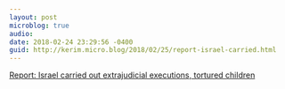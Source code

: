 ```yaml
---
layout: post
microblog: true
audio: 
date: 2018-02-24 23:29:56 -0400
guid: http://kerim.micro.blog/2018/02/25/report-israel-carried.html
---
```

[Report: Israel carried out extrajudicial executions, tortured children](https://www.middleeastmonitor.com/20180222-report-israel-carried-out-extrajudicial-executions-tortured-children/)
